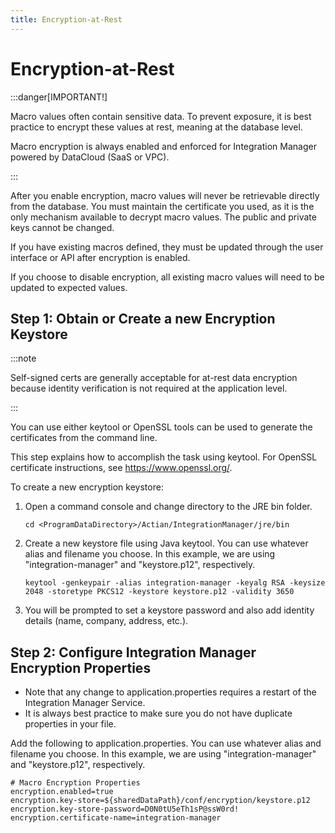 ```yaml
---
title: Encryption-at-Rest
---
```


# Encryption-at-Rest

:::danger[IMPORTANT!]

Macro values often contain sensitive data. To prevent exposure, it is best practice to encrypt these values at rest, meaning at the database level.

Macro encryption is always enabled and enforced for Integration Manager powered by DataCloud (SaaS or VPC).

:::

After you enable encryption, macro values will never be retrievable directly from the database. You must maintain the certificate you used, as it is the only mechanism available to decrypt macro values. The public and private keys cannot be changed.

If you have existing macros defined, they must be updated through the user interface or API after encryption is enabled.

If you choose to disable encryption, all existing macro values will need to be updated to expected values.

## Step 1: Obtain or Create a new Encryption Keystore

:::note

Self-signed certs are generally acceptable for at-rest data encryption because identity verification is not required at the application level.

:::

You can use either keytool or OpenSSL tools can be used to generate the certificates from the command line. 

This step explains how to accomplish the task using keytool. For OpenSSL certificate instructions, see https://www.openssl.org/.

To create a new encryption keystore:

1. Open a command console and change directory to the JRE bin folder.

    ```
    cd <ProgramDataDirectory>/Actian/IntegrationManager/jre/bin
    ```

2. Create a new keystore file using Java keytool. You can use whatever alias and filename you choose. In this example, we are using "integration-manager" and "keystore.p12", respectively.

    ```
    keytool -genkeypair -alias integration-manager -keyalg RSA -keysize 2048 -storetype PKCS12 -keystore keystore.p12 -validity 3650
    ```

3. You will be prompted to set a keystore password and also add identity details (name, company, address, etc.).

## Step 2: Configure Integration Manager Encryption Properties

* Note that any change to application.properties requires a restart of the Integration Manager Service.
* It is always best practice to make sure you do not have duplicate properties in your file.

Add the following to application.properties. You can use whatever alias and filename you choose. In this example, we are using "integration-manager" and "keystore.p12", respectively.
```
# Macro Encryption Properties
encryption.enabled=true
encryption.key-store=${sharedDataPath}/conf/encryption/keystore.p12
encryption.key-store-password=D0N0tU5eTh1sP@ssW0rd! 
encryption.certificate-name=integration-manager
```
